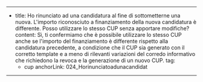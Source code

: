 ---
  - title: Ho rinunciato ad una candidatura al fine di sottometterne una nuova. L'importo riconosciuto a finanziamento della nuova candidatura è differente. Posso utilizzare lo stesso CUP senza apportare modifiche?
    content: Sì, ti confermiamo che è possibile utilizzare lo stesso CUP anche se l'importo del finanziamento è differente rispetto alla candidatura precedente, a condizione che il CUP sia generato con il corretto template e a meno di rilevanti variazioni del corredo informativo che richiedono la revoca e la generazione di un nuovo CUP.
    tag:
      - cup
    anchorLink: 024_Horinunciatoadunacandidat
---